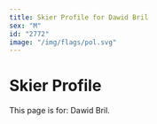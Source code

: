 ```yaml
---
title: Skier Profile for Dawid Bril
sex: "M"
id: "2772"
image: "/img/flags/pol.svg" 
---
```


# Skier Profile

This page is for: Dawid Bril.
    